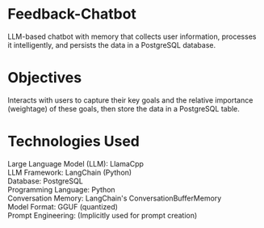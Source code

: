 # Feedback-Chatbot
 LLM-based chatbot with memory that collects user information, processes it intelligently, and persists the data in a PostgreSQL database.

 # Objectives
 Interacts with users to capture their key goals and the relative importance (weightage) of these goals, then store the data in a PostgreSQL table.

# Technologies Used
Large Language Model (LLM): LlamaCpp <br>
LLM Framework: LangChain (Python) <br>
Database: PostgreSQL <br>
Programming Language: Python <br>
Conversation Memory: LangChain's ConversationBufferMemory <br>
Model Format: GGUF (quantized) <br>
Prompt Engineering: (Implicitly used for prompt creation) <br>

